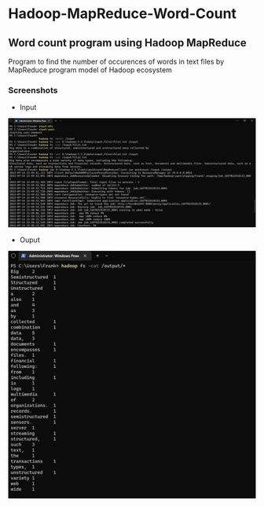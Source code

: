 # Hadoop-MapReduce-Word-Count

## Word count program using Hadoop MapReduce

Program to find the number of occurences of words in text files by MapReduce program model of Hadoop ecosystem

### Screenshots

- Input

![image](https://github.com/frank13trl/Hadoop-MapReduce-Word-Count/blob/main/Screenshots/input.png)

- Ouput

![image](https://github.com/frank13trl/Hadoop-MapReduce-Word-Count/blob/main/Screenshots/output.png)
